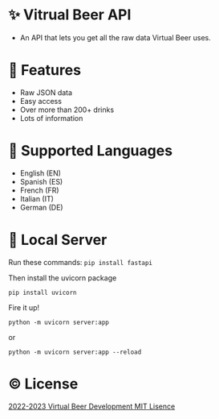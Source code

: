 # ✨ Vitrual Beer API
- An API that lets you get all the raw data Virtual Beer uses.

# 🍻 Features
- Raw JSON data
- Easy access
- Over more than 200+ drinks
- Lots of information

# 💬 Supported Languages
- English (EN)
- Spanish (ES)
- French (FR)
- Italian (IT)
- German (DE)

# 🚀 Local Server

Run these commands:
`pip install fastapi`

Then install the uvicorn package

`pip install uvicorn`

Fire it up!

`python -m uvicorn server:app`

or

`python -m uvicorn server:app --reload`

# © License
[2022-2023 Virtual Beer Development MIT Lisence](https://opensource.org/licenses/MIT)

